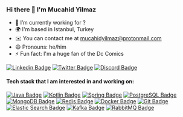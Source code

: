 ### Hi there 👋 I'm Mucahid Yilmaz

- 🏢 I’m currently working for ?
- 🌍 I'm based in Istanbul, Turkey
- ✉️ You can contact me at mucahidyilmaz@protonmail.com
- 😄 Pronouns: he/him
- ⚡  Fun fact: I'm a huge fan of the Dc Comics

[![Linkedin Badge](https://img.shields.io/badge/-mucahidyilmaz-blue?style=flat-square&logo=Linkedin&logoColor=white&link=https://www.linkedin.com/in/mucahidyilmaz/)](https://www.linkedin.com/in/mucahidyilmaz/)
[![Twitter Badge](https://img.shields.io/badge/-muteas19-blue?style=flat-square&logo=Twitter&logoColor=white&link=https://twitter.com/muteas19)](https://twitter.com/muteas19/)
[![Discord Badge](https://img.shields.io/badge/MucahidYilmaz-7289DA?style=flat-square&logo=discord&logoColor=white)](https://discordapp.com/users/999379126668505128)

#### Tech stack that I am interested in and working on:

[![Java Badge](https://img.shields.io/badge/-Java-007396?style=flat-square&logo=java&logoColor=white)](https://www.java.com/)
[![Kotlin Badge](https://img.shields.io/badge/-Kotlin-0095D5?style=flat-square&logo=kotlin&logoColor=white)](https://kotlinlang.org/)
[![Spring Badge](https://img.shields.io/badge/-Spring-6DB33F?style=flat-square&logo=spring&logoColor=white)](https://spring.io/)
[![PostgreSQL Badge](https://img.shields.io/badge/-PostgreSQL-336791?style=flat-square&logo=postgresql&logoColor=white)](https://www.postgresql.org/)
[![MongoDB Badge](https://img.shields.io/badge/-MongoDB-47A248?style=flat-square&logo=mongodb&logoColor=white)](https://www.mongodb.com/)
[![Redis Badge](https://img.shields.io/badge/-Redis-DC382D?style=flat-square&logo=redis&logoColor=white)](https://redis.io/)
[![Docker Badge](https://img.shields.io/badge/-Docker-2496ED?style=flat-square&logo=docker&logoColor=white)](https://www:docker.com/)
[![Git Badge](https://img.shields.io/badge/-Git-F05032?style=flat-square&logo=git&logoColor=white)](https://git-scm.com/)
[![Elastic Search Badge](https://img.shields.io/badge/Elastic_Search-005571?style=flat-square&logo=elasticsearch&logoColor=white)](https://www.elastic.co/)
[![Kafka Badge](https://img.shields.io/badge/-Kafka-231F20?style=flat-square&logo=apachekafka&logoColor=white)](https://kafka.apache.org/)
[![RabbitMQ Badge](https://img.shields.io/badge/-RabbitMQ-FF6600?style=flat-square&logo=rabbitmq&logoColor=white)](https://www.rabbitmq.com/)
